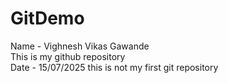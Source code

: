 # GitDemo
Name - Vighnesh Vikas Gawande <br>
This is my github repository <br>
Date - 15/07/2025
this is not my first git repository